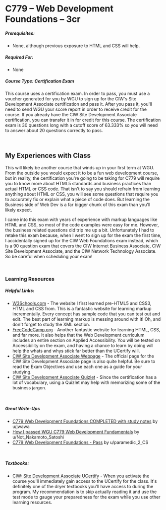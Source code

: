 # C779 – Web Development Foundations – 3cr
<h5>Prerequisites:</h5>
<ul>
<li>None, although previous exposure to HTML and CSS will help.</li>
</ul>

<h5>Required For:</h5>
<ul>
<li>None</li>
</ul>

<h5><b>Course Type:</b> Certification Exam</h5>
<p>This course uses a certification exam. In order to pass, you must use a voucher generated for you by WGU to sign up for the CIW's Site Development Associate certification and pass it. After you pass it, you'll need to send WGU your score report in order to receive credit for the course. If you already have the CIW Site Development Associate certification, you can transfer it in for credit for this course. The certification exam is 30 questions long with a cutoff score of 63.333% so you will need to answer about 20 questions correctly to pass.</p>

<br />

<h2>My Experiences with Class</h2>
<p>This will likely be another course that winds up in your first term at WGU. From the outside you would expect it to be a fun web development course, but in reality, the certification you're going to be taking for C779 will require you to know more about HTML5 standards and business practices than actual HTML or CSS code. That isn't to say you should refrain from learning anything about HTML or CSS, you will see some questions that require you to accurately fix or explain what a piece of code does. But learning the Business side of Web Dev is a far bigger chunk of this exam than you'll likely expect.</p>
<p>I came into this exam with years of experience with markup languages like HTML and CSS, so most of the code examples were easy for me. However, the business related questions did trip me up a bit. Unfortunately I had to retake this exam because, when I went to sign up for the exam the first time, I accidentally signed up for the CIW Web Foundations exam instead, which is a 90 question exam that covers the CIW Internet Business Associate, CIW Site Development Associate, and the CIW Network Technology Associate. So be careful when scheduling your exam!</p>

<br />

<h3>Learning Resources</h3>

<h5>Helpful Links:</h5>
<ul>
  <li><a href="https://www.w3schools.com/">W3Schools.com</a> - The website I first learned pre-HTML5 and CSS3, HTML and CSS from. This is a fantastic website for learning markup incrementally. Every concept has sample code that you can test out and edit. The best part of learning markup is messing around with it! Oh, and don't forget to study the XML section.</li>
  <li><a href="https://www.freecodecamp.org/">FreeCodeCamp.org</a> - Another fantastic website for learning HTML, CSS, and far more. It also helps that the Web Development curriculum includes an entire section on Applied Accessibility. You will be tested on Accessibility on the exam, and having a chance to learn by doing will help the whats and whys stick far better than the UCertify will.</li>
  <li><a href="https://www.ciwcertified.com/ciw-certifications/web-foundations-series/site-development-associate">CIW Site Development Associate Webpage</a> - The official page for the CIW Site Development Associate page is also quite helpful. Be sure to read the Exam Objectives and use each one as a guide for your studying.</li>
  <li><a href="https://quizlet.com/326320823/ciw-site-development-associate-flash-cards/">CIW Site Development Associate Quizlet</a> - Since the certification has a lot of vocabulary, using a Quizlet may help with memorizing some of the business jargon.</li>
</ul>

<br />

<h5>Great Write-Ups</h5>
<ul>
  <li><a href="https://www.reddit.com/r/WGU/comments/7ttas7/c779_web_development_foundations_completed_with/">C779 Web Development Foundations COMPLETED with study notes</a> by u/jwawa</li>
  <li><a href="https://www.reddit.com/r/WGU_CompSci/comments/i9i4mm/how_i_passed_wgu_c779_web_development_fundamentals/">How I passed WGU C779 Web Development Fundamentals</a> by u/Not_Nakamoto_Satoshi</li>
  <li><a href="https://www.reddit.com/r/WGU_CompSci/comments/bgr4fi/c779_web_development_foundations_pass/">C779 Web Development Foundations - Pass</a> by u/paramedic_2_CS</li>
</ul>

<br />

<h5>Textbooks:</h5>
<ul>
  <li><a href="https://lrps.wgu.edu/provision/85273497">CIW: Site Development Associate UCertify</a> - When you activate the course you'll immediately gain access to the UCertify for the class. It's definitely one of the dryer textbooks you'll have access to during the program. My recommendation is to skip actually reading it and use the test mode to gauge your preparedness for the exam while you use other learning resources.</li>
</ul>
